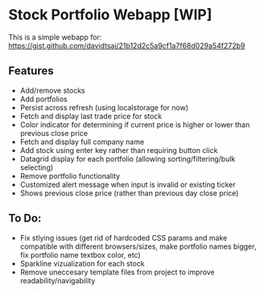 # Stock Portfolio Webapp [WIP]

This is a simple webapp for: https://gist.github.com/davidtsai/21b12d2c5a9cf1a7f68d029a54f272b9

## Features
* Add/remove stocks
* Add portfolios
* Persist across refresh (using localstorage for now)
* Fetch and display last trade price for stock
* Color indicator for determining if current price is higher or lower than previous close price
* Fetch and display full company name
* Add stock using enter key rather than requiring button click
* Datagrid display for each portfolio (allowing sorting/filtering/bulk selecting)
* Remove portfolio functionality
* Customized alert message when input is invalid or existing ticker
* Shows previous close price (rather than previous day close price)

## To Do: 
* Fix stlying issues (get rid of hardcoded CSS params and make compatible with different browsers/sizes, make portfolio names bigger, fix portfolio name textbox color, etc)
* Sparkline vizualization for each stock
* Remove uneccesary template files from project to improve readability/navigability
